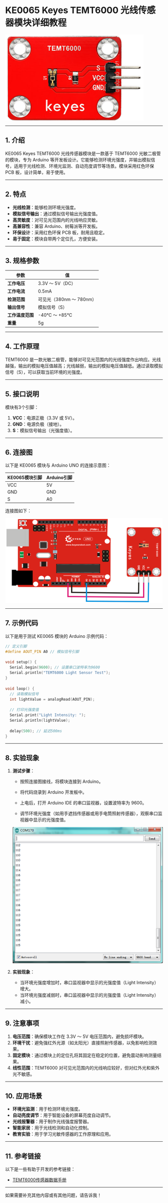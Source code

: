 # **KE0065 Keyes TEMT6000 光线传感器模块详细教程**

![image-20250312164618983](media/image-20250312164618983.png)

---

## **1. 介绍**

KE0065 Keyes TEMT6000 光线传感器模块是一款基于 TEMT6000 光敏二极管的模块，专为 Arduino 等开发板设计。它能够检测环境光强度，并输出模拟信号，适用于光线检测、环境光监测、自动亮度调节等场景。模块采用红色环保 PCB 板，设计简单，易于使用。

---

## **2. 特点**

- **光线检测**：能够检测环境光强度。
- **模拟信号输出**：通过模拟信号输出光强度值。
- **高灵敏度**：对可见光范围内的光线响应灵敏。
- **高兼容性**：兼容 Arduino、树莓派等开发板。
- **环保设计**：采用红色环保 PCB 板，耐用且稳定。
- **易于固定**：模块自带两个定位孔，方便安装。

---

## **3. 规格参数**

| 参数            | 值                     |
|-----------------|------------------------|
| **工作电压**    | 3.3V ～ 5V（DC）       |
| **工作电流**    | 0.5mA                  |
| **检测范围**    | 可见光（380nm ～ 780nm）|
| **输出信号**    | 模拟信号（S）       |
| **工作温度范围**| -40℃ ～ +85℃          |
| **重量**        | 5g                     |

---

## **4. 工作原理**

TEMT6000 是一款光敏二极管，能够对可见光范围内的光线强度作出响应。光线越强，输出的模拟电压值越高；光线越弱，输出的模拟电压值越低。通过读取模拟信号（S），可以获取当前环境的光强度。

---

## **5. 接口说明**

模块有3个引脚：
1. **VCC**：电源正极（3.3V 或 5V）。
2. **GND**：电源负极（接地）。
3. **S**：模拟信号输出（光强度值）。

---

## **6. 连接图**

以下是 KE0065 模块与 Arduino UNO 的连接示意图：

| KE0065模块引脚 | Arduino引脚 |
| -------------- | ----------- |
| VCC            | 5V          |
| GND            | GND         |
| S              | A0          |

连接图如下：

![image-20250312164633417](media/image-20250312164633417.png)

---

## **7. 示例代码**

以下是用于测试 KE0065 模块的 Arduino 示例代码：

```cpp
// 定义引脚
#define AOUT_PIN A0 // 模拟信号引脚

void setup() {
  Serial.begin(9600); // 设置串口波特率为9600
  Serial.println("TEMT6000 Light Sensor Test");
}

void loop() {
  // 读取模拟信号
  int lightValue = analogRead(AOUT_PIN);

  // 打印光强度值
  Serial.print("Light Intensity: ");
  Serial.println(lightValue);

  delay(500); // 延迟500ms
}
```

---

## **8. 实验现象**

1. **测试步骤**：
   - 按照连接图接线，将模块连接到 Arduino。
   
   - 将代码烧录到 Arduino 开发板中。
   
   - 上电后，打开 Arduino IDE 的串口监视器，设置波特率为 9600。
   
   - 调节环境光强度（如用手遮挡传感器或用手电筒照射传感器），观察串口监视器中显示的光强度值。
   
   	![image-20250312164704920](media/image-20250312164704920.png)
   
2. **实验现象**：
   - 当环境光强度增加时，串口监视器中显示的光强度值（Light Intensity）增大。
   - 当环境光强度减弱时，串口监视器中显示的光强度值（Light Intensity）减小。

---

## **9. 注意事项**

1. **电压范围**：确保模块工作在 3.3V ～ 5V 电压范围内，避免损坏模块。
2. **环境干扰**：避免强红外光源（如太阳光）直接照射传感器，以免影响检测效果。
3. **固定模块**：通过模块上的定位孔将其固定在稳定的位置，避免震动影响测量结果。
4. **线性范围**：TEMT6000 对可见光范围内的光线响应较好，但对红外光和紫外光不敏感。

---

## **10. 应用场景**

- **环境光监测**：用于检测环境光强度。
- **自动亮度调节**：用于智能设备的屏幕亮度自动调节。
- **光线报警器**：用于制作光线强度报警器。
- **智能家居**：用于光线检测和自动化控制。
- **教育实验**：用于学习光敏传感器的工作原理和应用。

---

## **11. 参考链接**

以下是一些有助于开发的参考链接：
- [TEMT6000传感器数据手册](https://www.vishay.com/docs/81579/temt6000.pdf)

---

如果需要补充其他内容或有其他问题，请告诉我！

